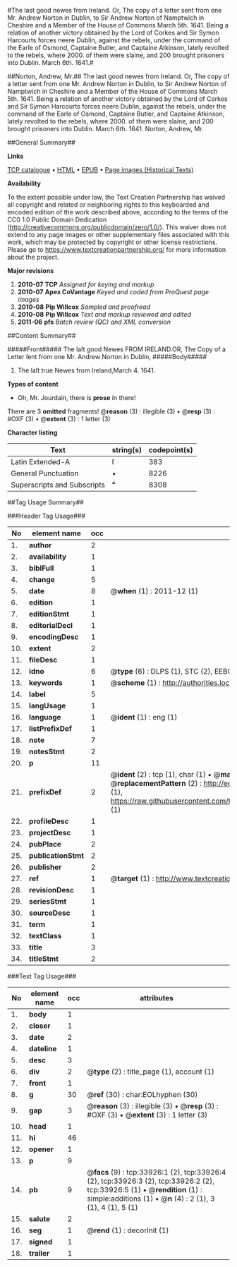 #The last good newes from Ireland. Or, The copy of a letter sent from one Mr. Andrew Norton in Dublin, to Sir Andrew Norton of Namptwich in Cheshire and a Member of the House of Commons March 5th. 1641. Being a relation of another victory obtained by the Lord of Corkes and Sir Symon Harcourts forces neere Dublin, against the rebels, under the command of the Earle of Osmond, Captaine Butler, and Captaine Atkinson, lately revolted to the rebels, where 2000. of them were slaine, and 200 brought prisoners into Dublin. March 6th. 1641.#

##Norton, Andrew, Mr.##
The last good newes from Ireland. Or, The copy of a letter sent from one Mr. Andrew Norton in Dublin, to Sir Andrew Norton of Namptwich in Cheshire and a Member of the House of Commons March 5th. 1641. Being a relation of another victory obtained by the Lord of Corkes and Sir Symon Harcourts forces neere Dublin, against the rebels, under the command of the Earle of Osmond, Captaine Butler, and Captaine Atkinson, lately revolted to the rebels, where 2000. of them were slaine, and 200 brought prisoners into Dublin. March 6th. 1641.
Norton, Andrew, Mr.

##General Summary##

**Links**

[TCP catalogue](http://www.ota.ox.ac.uk/tcp/)  • 
[HTML](http://tei.it.ox.ac.uk/tcp/Texts-HTML/free/A52/A52470.html)  • 
[EPUB](http://tei.it.ox.ac.uk/tcp/Texts-EPUB/free/A52/A52470.epub) • 
[Page images (Historical Texts)](https://historicaltexts.jisc.ac.uk/eebo-99829486e)

**Availability**

To the extent possible under law, the Text Creation Partnership has waived all copyright and related or neighboring rights to this keyboarded and encoded edition of the work described above, according to the terms of the CC0 1.0 Public Domain Dedication (http://creativecommons.org/publicdomain/zero/1.0/). This waiver does not extend to any page images or other supplementary files associated with this work, which may be protected by copyright or other license restrictions. Please go to https://www.textcreationpartnership.org/ for more information about the project.

**Major revisions**

1. __2010-07__ __TCP__ *Assigned for keying and markup*
1. __2010-07__ __Apex CoVantage__ *Keyed and coded from ProQuest page images*
1. __2010-08__ __Pip Willcox__ *Sampled and proofread*
1. __2010-08__ __Pip Willcox__ *Text and markup reviewed and edited*
1. __2011-06__ __pfs__ *Batch review (QC) and XML conversion*

##Content Summary##

#####Front#####
The laſt good Newes FROM IRELAND.OR, The Copy of a Letter ſent from one Mr. Andrew Norton in Dublin,
#####Body#####

1. The laſt true Newes from Ireland,March 4. 1641.

**Types of content**

  * Oh, Mr. Jourdain, there is **prose** in there!

There are 3 **omitted** fragments! 
 @__reason__ (3) : illegible (3)  •  @__resp__ (3) : #OXF (3)  •  @__extent__ (3) : 1 letter (3)

**Character listing**


|Text|string(s)|codepoint(s)|
|---|---|---|
|Latin Extended-A|ſ|383|
|General Punctuation|•|8226|
|Superscripts             and Subscripts|⁴|8308|

##Tag Usage Summary##

###Header Tag Usage###

|No|element name|occ|attributes|
|---|---|---|---|
|1.|__author__|2||
|2.|__availability__|1||
|3.|__biblFull__|1||
|4.|__change__|5||
|5.|__date__|8| @__when__ (1) : 2011-12 (1)|
|6.|__edition__|1||
|7.|__editionStmt__|1||
|8.|__editorialDecl__|1||
|9.|__encodingDesc__|1||
|10.|__extent__|2||
|11.|__fileDesc__|1||
|12.|__idno__|6| @__type__ (6) : DLPS (1), STC (2), EEBO-CITATION (1), PROQUEST (1), VID (1)|
|13.|__keywords__|1| @__scheme__ (1) : http://authorities.loc.gov/ (1)|
|14.|__label__|5||
|15.|__langUsage__|1||
|16.|__language__|1| @__ident__ (1) : eng (1)|
|17.|__listPrefixDef__|1||
|18.|__note__|7||
|19.|__notesStmt__|2||
|20.|__p__|11||
|21.|__prefixDef__|2| @__ident__ (2) : tcp (1), char (1)  •  @__matchPattern__ (2) : ([0-9\-]+):([0-9IVX]+) (1), (.+) (1)  •  @__replacementPattern__ (2) : http://eebo.chadwyck.com/downloadtiff?vid=$1&page=$2 (1), https://raw.githubusercontent.com/textcreationpartnership/Texts/master/tcpchars.xml#$1 (1)|
|22.|__profileDesc__|1||
|23.|__projectDesc__|1||
|24.|__pubPlace__|2||
|25.|__publicationStmt__|2||
|26.|__publisher__|2||
|27.|__ref__|1| @__target__ (1) : http://www.textcreationpartnership.org/docs/. (1)|
|28.|__revisionDesc__|1||
|29.|__seriesStmt__|1||
|30.|__sourceDesc__|1||
|31.|__term__|1||
|32.|__textClass__|1||
|33.|__title__|3||
|34.|__titleStmt__|2||


###Text Tag Usage###

|No|element name|occ|attributes|
|---|---|---|---|
|1.|__body__|1||
|2.|__closer__|1||
|3.|__date__|2||
|4.|__dateline__|1||
|5.|__desc__|3||
|6.|__div__|2| @__type__ (2) : title_page (1), account (1)|
|7.|__front__|1||
|8.|__g__|30| @__ref__ (30) : char:EOLhyphen (30)|
|9.|__gap__|3| @__reason__ (3) : illegible (3)  •  @__resp__ (3) : #OXF (3)  •  @__extent__ (3) : 1 letter (3)|
|10.|__head__|1||
|11.|__hi__|46||
|12.|__opener__|1||
|13.|__p__|9||
|14.|__pb__|9| @__facs__ (9) : tcp:33926:1 (2), tcp:33926:4 (2), tcp:33926:3 (2), tcp:33926:2 (2), tcp:33926:5 (1)  •  @__rendition__ (1) : simple:additions (1)  •  @__n__ (4) : 2 (1), 3 (1), 4 (1), 5 (1)|
|15.|__salute__|2||
|16.|__seg__|1| @__rend__ (1) : decorInit (1)|
|17.|__signed__|1||
|18.|__trailer__|1||
